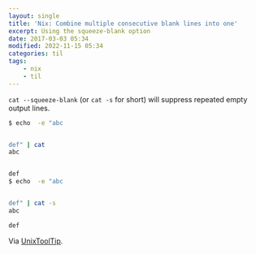 ```yaml
---
layout: single
title: 'Nix: Combine multiple consecutive blank lines into one'
excerpt: Using the squeeze-blank option
date: 2017-03-03 05:34
modified: 2022-11-15 05:34
categories: til
tags:
    - nix
    - til
---
```


`cat --squeeze-blank` (or `cat -s` for short) will suppress repeated empty
output lines.

```bash
$ echo  -e "abc


def" | cat
abc


def
$ echo  -e "abc


def" | cat -s
abc

def
```

Via [UnixToolTip](https://twitter.com/UnixToolTip/status/829005635391991808).

